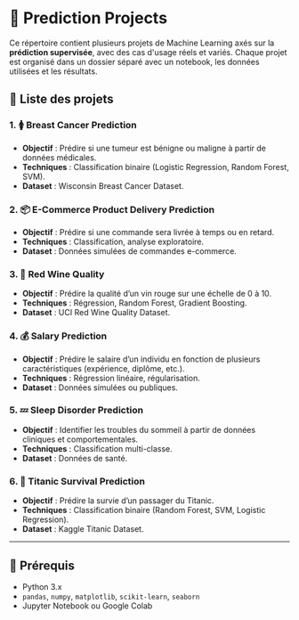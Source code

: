 # 🧠 Prediction Projects

Ce répertoire contient plusieurs projets de Machine Learning axés sur la **prédiction supervisée**, avec des cas d'usage réels et variés. Chaque projet est organisé dans un dossier séparé avec un notebook, les données utilisées et les résultats.

## 📁 Liste des projets

### 1. 🚺 Breast Cancer Prediction
- **Objectif** : Prédire si une tumeur est bénigne ou maligne à partir de données médicales.
- **Techniques** : Classification binaire (Logistic Regression, Random Forest, SVM).
- **Dataset** : Wisconsin Breast Cancer Dataset.

### 2. 📦 E-Commerce Product Delivery Prediction
- **Objectif** : Prédire si une commande sera livrée à temps ou en retard.
- **Techniques** : Classification, analyse exploratoire.
- **Dataset** : Données simulées de commandes e-commerce.

### 3. 🍷 Red Wine Quality
- **Objectif** : Prédire la qualité d’un vin rouge sur une échelle de 0 à 10.
- **Techniques** : Régression, Random Forest, Gradient Boosting.
- **Dataset** : UCI Red Wine Quality Dataset.

### 4. 💰 Salary Prediction
- **Objectif** : Prédire le salaire d’un individu en fonction de plusieurs caractéristiques (expérience, diplôme, etc.).
- **Techniques** : Régression linéaire, régularisation.
- **Dataset** : Données simulées ou publiques.

### 5. 💤 Sleep Disorder Prediction
- **Objectif** : Identifier les troubles du sommeil à partir de données cliniques et comportementales.
- **Techniques** : Classification multi-classe.
- **Dataset** : Données de santé.

### 6. 🚢 Titanic Survival Prediction
- **Objectif** : Prédire la survie d’un passager du Titanic.
- **Techniques** : Classification binaire (Random Forest, SVM, Logistic Regression).
- **Dataset** : Kaggle Titanic Dataset.

---

## 🔧 Prérequis
- Python 3.x
- `pandas`, `numpy`, `matplotlib`, `scikit-learn`, `seaborn`
- Jupyter Notebook ou Google Colab

